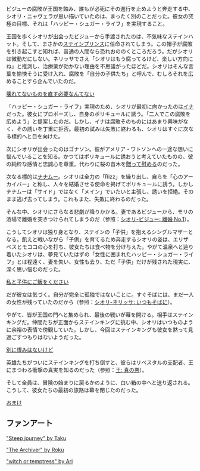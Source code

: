 <!-- title: シオリ・ニャヴェラ -->
<!-- status: 生存 -->

ビジューの腐敗が王国を蝕み、誰もが必死にその進行を止めようと奔走する中、シオリ・ニャヴェラが思い描いていたのは、まったく別のことだった。彼女の究極の目標、それは「ハッピー・シュガー・ライフ」を実現すること。

王国を歩くシオリが出会ったビジューから手渡されたのは、不気味なステインハット。そして、まさかの[ステインプリンス](https://www.youtube.com/live/dTf0g5tqzBU?feature=shared&t=448)に任命されてしまう。この帽子が腐敗を引き起こすと知れば、普通の人間なら恐れおののくところだろう。だがシオリは微動だにしない。ネリッサでさえ「シオリはもう腐ってるけど、楽しい方向にね」と推測し、治療薬が効かない理由を不思議がったほどだ。シオリはそんな言葉を愉快そうに受け入れ、腐敗を「自分の子供たち」と呼んで、むしろそれを広めることすら企んでいたのだ。

[壊れてないものを直す必要なんてない](#embed:https://www.youtube.com/live/dTf0g5tqzBU?si=SABhMddU9iQ7pQ1u&start=687)

「ハッピー・シュガー・ライフ」実現のため、シオリが最初に向かったのは[イナ](https://www.youtube.com/live/dTf0g5tqzBU?feature=shared&t=830)だった。彼女にプロポーズし、自身のポリキュールに誘う。「二人でこの腐敗を広めよう」と提案したのだ。しかし、イナは腐敗そのものにはあまり興味がなく、その誘いを丁重に拒否。最初の試みは失敗に終わるも、シオリはすぐに次なる標的へと目を向けた。

次にシオリが出会ったのはゴナソン。彼がアメリア・ワトソンへの一途な想いに悩んでいることを知る。かつてはポリキュールに誘おうと考えていたものの、彼の純粋な感情と忠誠心を尊重。代わりに桜の苗木を[贈って慰める](https://www.youtube.com/live/dTf0g5tqzBU?feature=shared&t=1165)のだった。

次なる標的は[ナナムー](https://www.youtube.com/live/dTf0g5tqzBU?feature=shared&t=1889)。シオリは全力の「Rizz」を繰り出し、自らを「心のアーカイバー」と称し、人々を結婚させる使命を掲げてポリキュールに誘う。しかしナナムーは「サイド」ではなく「メイン」でいたいと主張し、誘いを拒絶。そのまま逃げ去ってしまう。これもまた、失敗に終わるのだった。

そんな中、シオリにさらなる悲劇が降りかかる。妻であるビジューから、モリの酒場で離婚を突きつけられてしまうのだ（参照：[シオリ-ビジュー: 離婚 No.1](#edge:shiori-bijou)）。

こうしてシオリは独り身となり、ステインの「子供」を抱えるシングルマザーとなる。飢えと戦いながら「子供」を育てるため奔走するシオリの姿は、エリザベスとモココの心を打ち、彼女たちは食べ物を分け与えた。やがて温泉へと辿り着いたシオリは、夢見ていたはずの「女性に囲まれたハッピー・シュガー・ライフ」とは程遠く、妻を失い、女性も去り、ただ「子供」だけが残された現実に、深く思い悩むのだった。

[私と子供にご飯をください](#embed:https://www.youtube.com/live/dTf0g5tqzBU?feature=shared&t=3309)

だが彼女は気づく。自分が完全に孤独ではないことに。すぐそばには、まだ一人の女性が残っていたのだから（参照：[シオリ-ネリッサ: いつもそばに](#edge:shiori-nerissa)）。

やがて、皆が王国の門へと集められ、最後の戦いが幕を開ける。相手はステインキングだ。仲間たちが正面からステインキングに挑む中、シオリはいつものように余裕の表情で傍観していた。しかし、今回はステインキングも彼女を黙って見過ごすつもりはないようだった。

[別に恨みはないけど](#embed:https://www.youtube.com/live/dTf0g5tqzBU?si=vCsybv_p8YdnCMWU&start=4968)

英雄たちがついにステインキングを打ち倒すと、彼らはリベスタルの支配者、王にまつわる衝撃の真実を知るのだった（参照：[王: 真の悪](#node:king)）。

そして全員は、冒険の始まりに戻るかのように、白い箱の中へと送り返される。こうして、彼女たちの最初の旅路は幕を閉じたのだった。

[おまけ](#embed:https://www.youtube.com/live/dTf0g5tqzBU?feature=shared&t=6723)

## ファンアート

["Steep journey" by Taku](https://x.com/Taku_Artworks/status/1831427591443714133)

["The Archiver" by Roku](https://x.com/KurochaNai/status/1900890295069520307)

["witch or temptress" by Ari](https://x.com/ariichiver/status/1832547587053793576)
